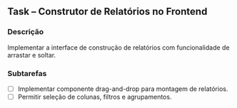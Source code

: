 ## Task – Construtor de Relatórios no Frontend

### Descrição
Implementar a interface de construção de relatórios com funcionalidade de arrastar e soltar.

### Subtarefas
- [ ] Implementar componente drag-and-drop para montagem de relatórios.
- [ ] Permitir seleção de colunas, filtros e agrupamentos.